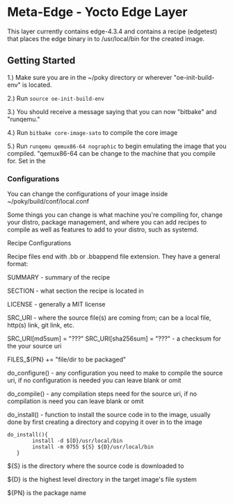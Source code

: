 # Meta-Edge - Yocto Edge Layer

This layer currently contains edge-4.3.4 and contains a recipe (edgetest) that places the edge binary in to /usr/local/bin for the created image.

## Getting Started

1.) Make sure you are in the ~/poky directory or wherever "oe-init-build-env" is located.

2.) Run ```source oe-init-build-env```

3.) You should receive a message saying that you can now "bitbake" and "runqemu."

4.) Run ```bitbake core-image-sato``` to compile the core image

5.) Run ```runqemu qemux86-64 nographic``` to begin emulating the image that you compiled. "qemux86-64 can be change to the machine that you compile for. Set in the 

### Configurations

You can change the configurations of your image inside ~/poky/build/conf/local.conf

Some things you can change is what machine you're compiling for, change your distro, package management, and where you can add recipes to compile as well as features to add to your distro, such as systemd.

Recipe Configurations

Recipe files end with .bb or .bbappend file extension. They have a general format:

SUMMARY - summary of the recipe

SECTION - what section the recipe is located in

LICENSE - generally a MIT license

SRC_URI - where the source file(s) are coming from; can be a local file, http(s) link, git link, etc.

SRC_URI[md5sum] = "???"
SRC_URI[sha256sum] = "???" - a checksum for the your source uri

FILES_${PN} += "file/dir to be packaged"

do_configure() - any configuration you need to make to compile the source uri, if no configuration is needed you can leave blank or omit

do_compile() - any compilation steps need for the source uri, if no compilation is need you can leave blank or omit

do_install() - function to install the source code in to the image, usually done by first creating a directory and copying it over in to the image

```
do_install(){
        install -d $[D}/usr/local/bin
        install -m 0755 ${S} ${D}/usr/local/bin
   }
```
   
${S} is the directory where the source code is downloaded to

${D} is the highest level directory in the target image's file system

${PN} is the package name
